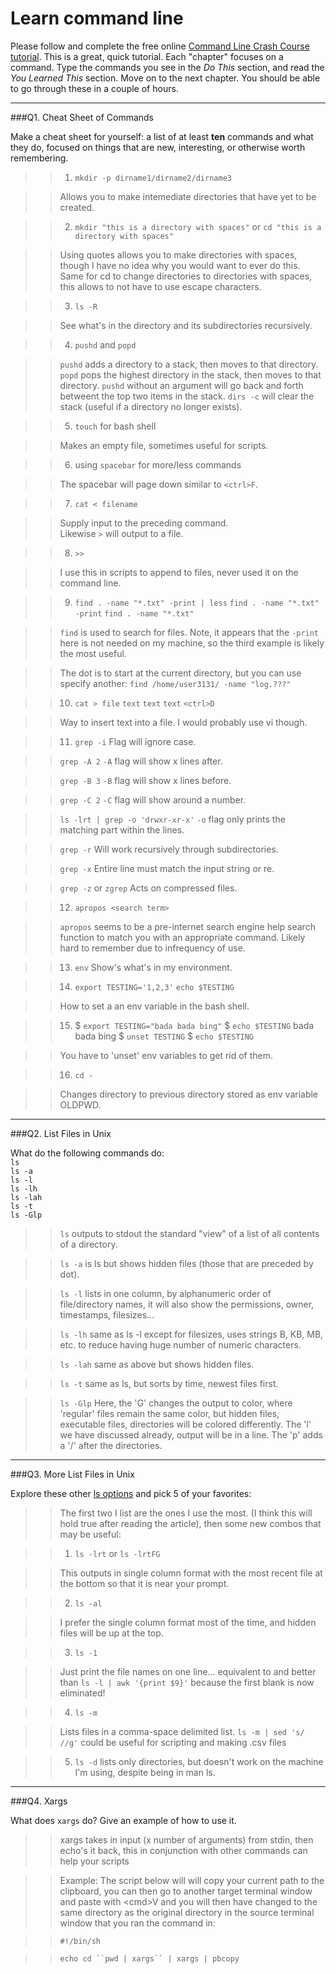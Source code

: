 # Learn command line

Please follow and complete the free online [Command Line Crash Course
tutorial](http://cli.learncodethehardway.org/book/). This is a great,
quick tutorial. Each "chapter" focuses on a command. Type the commands
you see in the _Do This_ section, and read the _You Learned This_
section. Move on to the next chapter. You should be able to go through
these in a couple of hours.

---

###Q1.  Cheat Sheet of Commands  

Make a cheat sheet for yourself: a list of at least **ten** commands and what they do, focused on things that are new, interesting, or otherwise worth remembering.

> > 1) `mkdir -p dirname1/dirname2/dirname3`

> > Allows you to make intemediate directories that have yet to be created.

> > 2) `mkdir "this is a directory with spaces"` or
> > `cd "this is a directory with spaces"`

> > Using quotes allows you to make directories with spaces,
> > though I have no idea why you would want to ever do this.
> > Same for cd to change directories to directories with spaces, 
> > this allows to not have to use escape characters.

> > 3) `ls -R` 

> > See what's in the directory and its subdirectories recursively.
 
> > 4) `pushd` and `popd`

> > `pushd` adds a directory to a stack, then moves to that directory.
> > `popd` pops the highest directory in the stack, then moves to that directory.
> > `pushd` without an argument will go back and forth betweent the top two items 
> > in the stack.
> > `dirs -c` will clear the stack (useful if a directory no longer exists).

> > 5) `touch` for bash shell

> > Makes an empty file, sometimes useful for scripts.

> > 6) using `spacebar` for more/less commands

> > The spacebar will page down similar to `<ctrl>F`.

> > 7) `cat < filename`

> > Supply input to the preceding command.  
> > Likewise `>` will output to a file.

> > 8) `>>`

> > I use this in scripts to append to files,
> > never used it on the command line. 

> > 9) `find . -name "*.txt" -print | less`
> > `find . -name "*.txt" -print` 
> > `find . -name "*.txt"`

> > `find` is used to search for files. 
> > Note, it appears that the `-print` here is not needed on my machine,
> > so the third example is likely the most useful.

> > The dot is to start at the current directory, but you can use specify another:
> > `find /home/user3131/ -name "log.???"`

> > 10) `cat > file`
> >     `text`
> >     `text`
> >     `text`
> >     `<ctrl>D`

> > Way to insert text into a file.
> > I would probably use vi though.

> > 11) `grep -i` 
> > Flag will ignore case.

> > `grep -A 2`
> > `-A` flag will show x lines after. 

> > `grep -B 3`
> > `-B` flag will show x lines before.

> > `grep -C 2`
> > `-C` flag will show around a number.

> > `ls -lrt | grep -o 'drwxr-xr-x'`
> > `-o` flag only prints the matching part within the lines.

> > `grep -r`
> > Will work recursively through subdirectories.

> > `grep -x`
> > Entire line must match the input string or re.

> > `grep -z` or `zgrep`
> > Acts on compressed files.

> > 12) `apropos <search term>`

> > `apropos` seems to be a pre-internet search engine help search function to match you 
> > with an appropriate command.
> > Likely hard to remember due to infrequency of use.

> > 13) `env`
> > Show's what's in my environment.

> > 14) `export TESTING='1,2,3'`
> > `echo $TESTING`

> > How to set a an env variable in the bash shell.

> > 15) $ `export TESTING="bada bada bing"`
> > $ `echo $TESTING`
> > bada bada bing
> > $ `unset TESTING`
> > $ `echo $TESTING`

> > You have to 'unset' env variables to get rid of them.

> > 16) `cd -`

> > Changes directory to previous directory stored as env variable OLDPWD.

---

###Q2.  List Files in Unix   

What do the following commands do:  
`ls`  
`ls -a`  
`ls -l`  
`ls -lh`  
`ls -lah`  
`ls -t`  
`ls -Glp`  

> > `ls` outputs to stdout the standard "view" of a list of all contents of a directory.

> > `ls -a` is ls but shows hidden files (those that are preceded by dot).

> > `ls -l` lists in one column, by alphanumeric order of file/directory names,
> > it will also show the permissions, owner, timestamps, filesizes...

> > `ls -lh` same as ls -l except for filesizes, uses strings B, KB, MB, etc.
> > to reduce having huge number of numeric characters.

> > `ls -lah` same as above but shows hidden files.

> > `ls -t` same as ls, but sorts by time, newest files first.

> > `ls -Glp` Here, the 'G' changes the output to color, 
> > where 'regular' files remain the same color, 
> > but hidden files, executable files, directories will be 
> > colored differently. The 'l' we have discussed already, 
> > output will be in a line. The 'p' adds a '/' after the directories. 

---

###Q3.  More List Files in Unix  

Explore these other [ls options](http://www.techonthenet.com/unix/basic/ls.php) and pick 5 of your favorites:

> > The first two I list are the ones I use the most. 
> > (I think this will hold true after reading the article), 
> > then some new combos that may be useful:

> > 1) `ls -lrt` or `ls -lrtFG` 

> > This outputs in single column format with the most recent file at the bottom
> > so that it is near your prompt.

> > 2) `ls -al` 

> > I prefer the single column format most of the time, and hidden files will be up at the top.

> > 3) `ls -1`

> > Just print the file names on one line... 
> > equivalent to and better than 
> > `ls -l | awk '{print $9}'`
> > because the first blank is now eliminated!

> > 4) `ls -m`

> > Lists files in a comma-space delimited list.
> > `ls -m | sed 's/ //g'` could be useful for scripting and making .csv files

> > 5) `ls -d` 
> > lists only directories, but doesn't work on the machine I'm using,
> > despite being in man ls.

---

###Q4.  Xargs   

What does `xargs` do? Give an example of how to use it.

> > xargs takes in input (x number of arguments) from stdin, 
> > then echo's it back,
> > this in conjunction with other commands can help your scripts

> > Example:
> > The script below will will copy your current path to the clipboard, you can then go to another target terminal window and paste with \<cmd\>V and you will then have changed to the same directory as the original directory in the source terminal window that you ran the command in:

> > `#!/bin/sh`

> > `echo cd ``pwd | xargs`` | xargs | pbcopy`
